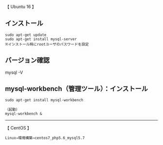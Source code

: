 【 Ubuntu 16 】
## インストール
```
sudo apt-get update
sudo apt-get install mysql-server
※インストール時にrootユーザのパスワードを設定
```

## バージョン確認
mysql -V



## mysql-workbench（管理ツール）：インストール
```
sudo apt-get install mysql-workbench

（起動）
mysql-workbench &
```

________________________________________
【 CentOS 】
```
Linux→環境構築→centos7_php5.6_mysql5.7
```
